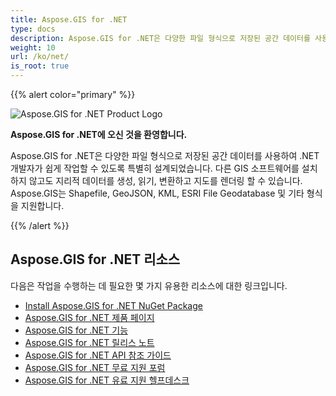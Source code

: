 ```yaml
---
title: Aspose.GIS for .NET
type: docs
description: Aspose.GIS for .NET은 다양한 파일 형식으로 저장된 공간 데이터를 사용하여 .NET 개발자가 쉽게 작업할 수 있도록 특별히 설계되었습니다. 다른 GIS 소프트웨어를 설치하지 않고도 지리적 데이터를 생성, 읽기, 변환하고 지도를 렌더링 할 수 있습니다. Aspose.GIS는 Shapefile, GeoJSON, KML, ESRI File Geodatabase 및 기타 형식을 지원합니다.
weight: 10
url: /ko/net/
is_root: true
---
```


{{% alert color="primary" %}}

![Aspose.GIS for .NET Product Logo](home_1.png)

**Aspose.GIS for .NET에 오신 것을 환영합니다.**

Aspose.GIS for .NET은 다양한 파일 형식으로 저장된 공간 데이터를 사용하여 .NET 개발자가 쉽게 작업할 수 있도록 특별히 설계되었습니다. 다른 GIS 소프트웨어를 설치하지 않고도 지리적 데이터를 생성, 읽기, 변환하고 지도를 렌더링 할 수 있습니다. Aspose.GIS는 Shapefile, GeoJSON, KML, ESRI File Geodatabase 및 기타 형식을 지원합니다.

{{% /alert %}}

## **Aspose.GIS for .NET 리소스**

다음은 작업을 수행하는 데 필요한 몇 가지 유용한 리소스에 대한 링크입니다.

- [Install Aspose.GIS for .NET NuGet Package](https://www.nuget.org/packages/Aspose.GIS/)
- [Aspose.GIS for .NET 제품 페이지](https://products.aspose.com/gis/net/)
- [Aspose.GIS for .NET 기능](/ko/gis/net/features/)
- [Aspose.GIS for .NET 릴리스 노트](https://releases.aspose.com/gis/net/release-notes/)
- [Aspose.GIS for .NET API 참조 가이드](https://reference.aspose.com/gis/net)
- [Aspose.GIS for .NET 무료 지원 포럼](https://forum.aspose.com/c/gis/33)
- [Aspose.GIS for .NET 유료 지원 헬프데스크](https://helpdesk.aspose.com/)
